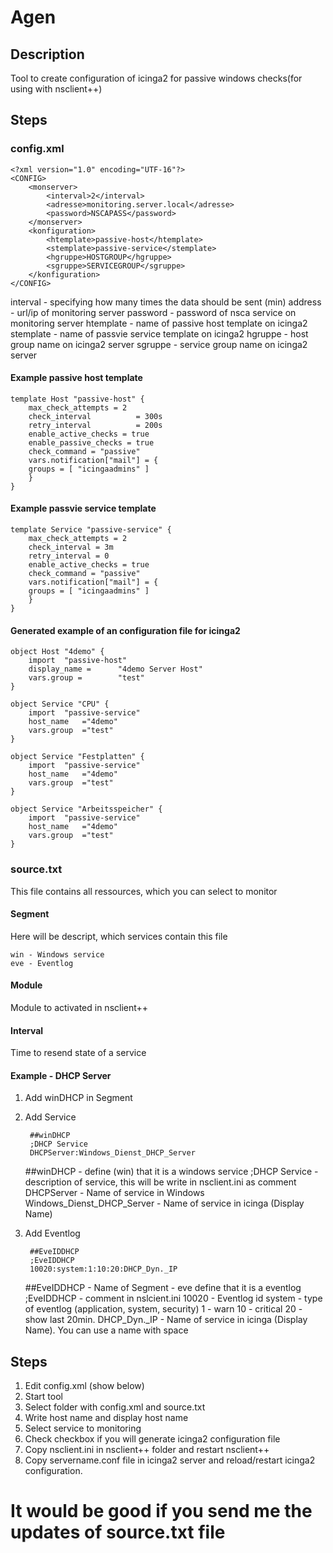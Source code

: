 # Agen
## Description
Tool to create configuration of icinga2 for passive windows checks(for using with nsclient++)

## Steps

### config.xml

    <?xml version="1.0" encoding="UTF-16"?>
    <CONFIG>
	    <monserver>
		    <interval>2</interval>
		    <adresse>monitoring.server.local</adresse>
		    <password>NSCAPASS</password>
	    </monserver>
	    <konfiguration>
    		<htemplate>passive-host</htemplate>
	    	<stemplate>passive-service</stemplate>
		    <hgruppe>HOSTGROUP</hgruppe>
		    <sgruppe>SERVICEGROUP</sgruppe>
	    </konfiguration>
    </CONFIG>

 interval - specifying how many times the data should be sent (min)
 address - url/ip of monitoring server
 password - password of nsca service on monitoring server
 htemplate - name of passive host template on icinga2
 stemplate - name of passvie service template on icinga2
 hgruppe - host group name on icinga2 server
 sgruppe - service group name on icinga2 server
 
#### Example passive host template

    template Host "passive-host" {
        max_check_attempts = 2
        check_interval          = 300s
        retry_interval          = 200s
        enable_active_checks = true
        enable_passive_checks = true
        check_command = "passive"
        vars.notification["mail"] = {
        groups = [ "icingaadmins" ]
        }
    }
    
#### Example passvie service template

    template Service "passive-service" {
        max_check_attempts = 2
        check_interval = 3m
        retry_interval = 0
        enable_active_checks = true
        check_command = "passive"
        vars.notification["mail"] = {
        groups = [ "icingaadmins" ]
        }
    }
    
#### Generated example of an configuration file for icinga2

    object Host "4demo" {
	    import	"passive-host"
	    display_name =		"4demo Server Host"
	    vars.group =		"test"
    }
 
    object Service "CPU" {
	    import	"passive-service"
	    host_name	="4demo"
	    vars.group	="test"
    }
 
    object Service "Festplatten" {
	    import	"passive-service"
	    host_name	="4demo"
	    vars.group	="test"
    }
 
    object Service "Arbeitsspeicher" {
	    import	"passive-service"
	    host_name	="4demo"
	    vars.group	="test"
    }
    
### source.txt
This file contains all ressources, which you can select to monitor
#### Segment
Here will be descript, which services contain this file

    win - Windows service
    eve - Eventlog
    
#### Module
Module to activated in nsclient++

#### Interval
Time to resend state of a service

#### Example - DHCP Server
1. Add winDHCP in Segment
2. Add Service
    
        ##winDHCP
        ;DHCP Service
        DHCPServer:Windows_Dienst_DHCP_Server
    
    ##winDHCP - define (win) that it is a windows service
    ;DHCP Service - description of service, this will be write in nsclient.ini as comment
    DHCPServer - Name of service in Windows
    Windows_Dienst_DHCP_Server - Name of service in icinga (Display Name)
3. Add Eventlog

        ##EveIDDHCP
        ;EveIDDHCP
        10020:system:1:10:20:DHCP_Dyn._IP
        
    ##EveIDDHCP - Name of Segment - eve define that it is a eventlog
    ;EveIDDHCP - comment in nslcient.ini
    10020 - Eventlog id
    system - type of eventlog (application, system, security)
    1 - warn
    10 - critical
    20 - show last 20min.
    DHCP_Dyn._IP - Name of service in icinga (Display Name). You can use a name with space
    
 
 ## Steps
 
 1. Edit config.xml (show below)
 2. Start tool
 3. Select folder with config.xml and source.txt
 4. Write host name and display host name
 5. Select service to monitoring
 6. Check checkbox if you will generate icinga2 configuration file
 7. Copy nsclient.ini in nsclient++ folder and restart nsclient++
 8. Copy servername.conf file in icinga2 server and reload/restart icinga2 configuration.


# It would be good if you send me the updates of source.txt file
